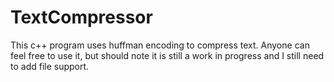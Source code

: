 # TextCompressor
This c++ program uses huffman encoding to compress text. Anyone can feel free to use it, but should note it is still a work in progress and I still need to add file support.
